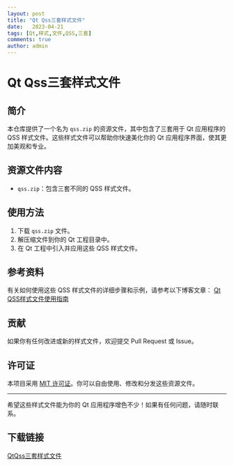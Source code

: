 ```yaml
---
layout: post
title: "Qt Qss三套样式文件"
date:   2023-04-21
tags: [Qt,样式,文件,QSS,三套]
comments: true
author: admin
---
```

# Qt Qss三套样式文件

## 简介

本仓库提供了一个名为 `qss.zip` 的资源文件，其中包含了三套用于 Qt 应用程序的 QSS 样式文件。这些样式文件可以帮助你快速美化你的 Qt 应用程序界面，使其更加美观和专业。

## 资源文件内容

- `qss.zip`：包含三套不同的 QSS 样式文件。

## 使用方法

1. 下载 `qss.zip` 文件。
2. 解压缩文件到你的 Qt 工程目录中。
3. 在 Qt 工程中引入并应用这些 QSS 样式文件。

## 参考资料

有关如何使用这些 QSS 样式文件的详细步骤和示例，请参考以下博客文章：
[Qt QSS样式文件使用指南](https://tangxing.blog.csdn.net/article/details/109160027)

## 贡献

如果你有任何改进或新的样式文件，欢迎提交 Pull Request 或 Issue。

## 许可证

本项目采用 [MIT 许可证](LICENSE)。你可以自由使用、修改和分发这些资源文件。

---

希望这些样式文件能为你的 Qt 应用程序增色不少！如果有任何问题，请随时联系。

## 下载链接

[QtQss三套样式文件](https://pan.quark.cn/s/8ccde2a99f9f)